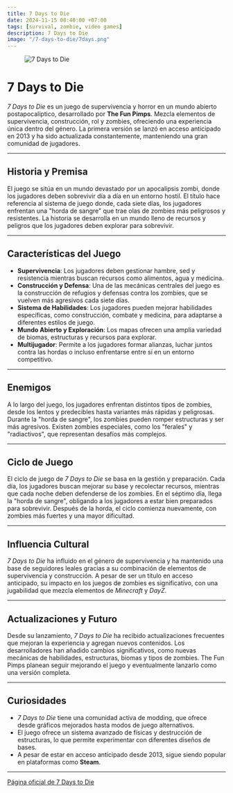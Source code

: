 ```yaml
---
title: 7 Days to Die
date: 2024-11-15 08:40:00 +07:00
tags: [survival, zombie, video games]
description: 7 Days to Die
image: "/7-days-to-die/7days.png"
---
```


<figure>
<img src="/7-days-to-die/7days.png" alt="7 Days to Die">
</figure>

# 7 Days to Die

*7 Days to Die* es un juego de supervivencia y horror en un mundo abierto postapocalíptico, desarrollado por **The Fun Pimps**. Mezcla elementos de supervivencia, construcción, rol y zombies, ofreciendo una experiencia única dentro del género. La primera versión se lanzó en acceso anticipado en 2013 y ha sido actualizada constantemente, manteniendo una gran comunidad de jugadores.

---

## Historia y Premisa

El juego se sitúa en un mundo devastado por un apocalipsis zombi, donde los jugadores deben sobrevivir día a día en un entorno hostil. El título hace referencia al sistema de juego donde, cada siete días, los jugadores enfrentan una "horda de sangre" que trae olas de zombies más peligrosos y resistentes. La historia se desarrolla en un mundo lleno de recursos y peligros que los jugadores deben explorar para sobrevivir.

---

## Características del Juego

- **Supervivencia**: Los jugadores deben gestionar hambre, sed y resistencia mientras buscan recursos como alimentos, agua y medicina.
- **Construcción y Defensa**: Una de las mecánicas centrales del juego es la construcción de refugios y defensas contra los zombies, que se vuelven más agresivos cada siete días.
- **Sistema de Habilidades**: Los jugadores pueden mejorar habilidades específicas, como construcción, combate y medicina, para adaptarse a diferentes estilos de juego.
- **Mundo Abierto y Exploración**: Los mapas ofrecen una amplia variedad de biomas, estructuras y recursos para explorar.
- **Multijugador**: Permite a los jugadores formar alianzas, luchar juntos contra las hordas o incluso enfrentarse entre sí en un entorno competitivo.

---

## Enemigos

A lo largo del juego, los jugadores enfrentan distintos tipos de zombies, desde los lentos y predecibles hasta variantes más rápidas y peligrosas. Durante la "horda de sangre", los zombies pueden romper estructuras y ser más agresivos. Existen zombies especiales, como los "ferales" y "radiactivos", que representan desafíos más complejos.

---

## Ciclo de Juego

El ciclo de juego de *7 Days to Die* se basa en la gestión y preparación. Cada día, los jugadores buscan mejorar su base y recolectar recursos, mientras que cada noche deben defenderse de los zombies. En el séptimo día, llega la "horda de sangre", obligando a los jugadores a estar bien preparados para sobrevivir. Después de la horda, el ciclo comienza nuevamente, con zombies más fuertes y una mayor dificultad.

---

## Influencia Cultural

*7 Days to Die* ha influido en el género de supervivencia y ha mantenido una base de seguidores leales gracias a su combinación de elementos de supervivencia y construcción. A pesar de ser un título en acceso anticipado, su impacto en los juegos de zombies es significativo, con una jugabilidad que mezcla elementos de *Minecraft* y *DayZ*.

---

## Actualizaciones y Futuro

Desde su lanzamiento, *7 Days to Die* ha recibido actualizaciones frecuentes que mejoran la experiencia y agregan nuevos contenidos. Los desarrolladores han añadido cambios significativos, como nuevas mecánicas de habilidades, estructuras, biomas y tipos de zombies. The Fun Pimps planean seguir mejorando el juego y eventualmente lanzarlo como una versión completa.

---

## Curiosidades

- *7 Days to Die* tiene una comunidad activa de modding, que ofrece desde gráficos mejorados hasta modos de juego alternativos.
- El juego ofrece un sistema avanzado de físicas y destrucción de estructuras, lo que permite experimentar con diferentes diseños de bases.
- A pesar de estar en acceso anticipado desde 2013, sigue siendo popular en plataformas como **Steam**.

---

<a href="https://7daystodie.com" target="_blank" rel="noopener">Página oficial de 7 Days to Die</a>
